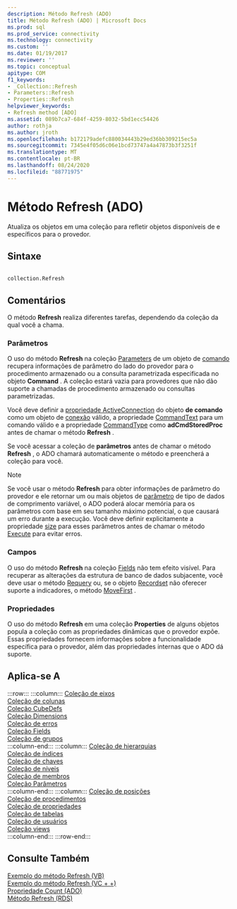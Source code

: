 ```yaml
---
description: Método Refresh (ADO)
title: Método Refresh (ADO) | Microsoft Docs
ms.prod: sql
ms.prod_service: connectivity
ms.technology: connectivity
ms.custom: ''
ms.date: 01/19/2017
ms.reviewer: ''
ms.topic: conceptual
apitype: COM
f1_keywords:
- _Collection::Refresh
- Parameters::Refresh
- Properties::Refresh
helpviewer_keywords:
- Refresh method [ADO]
ms.assetid: 089b7ca7-684f-4259-8032-5bd1ecc54426
author: rothja
ms.author: jroth
ms.openlocfilehash: b172179adefc880034443b29ed36bb309215ec5a
ms.sourcegitcommit: 7345e4f05d6c06e1bcd73747a4a47873b3f3251f
ms.translationtype: MT
ms.contentlocale: pt-BR
ms.lasthandoff: 08/24/2020
ms.locfileid: "88771975"
---
```

# <a name="refresh-method-ado"></a>Método Refresh (ADO)
Atualiza os objetos em uma coleção para refletir objetos disponíveis de e específicos para o provedor.  
  
## <a name="syntax"></a>Sintaxe  
  
```  
  
collection.Refresh  
```  
  
## <a name="remarks"></a>Comentários  
 O método **Refresh** realiza diferentes tarefas, dependendo da coleção da qual você a chama.  
  
### <a name="parameters"></a>Parâmetros  
 O uso do método **Refresh** na coleção [Parameters](./parameters-collection-ado.md) de um objeto de [comando](./command-object-ado.md) recupera informações de parâmetro do lado do provedor para o procedimento armazenado ou a consulta parametrizada especificada no objeto **Command** . A coleção estará vazia para provedores que não dão suporte a chamadas de procedimento armazenado ou consultas parametrizadas.  
  
 Você deve definir a [propriedade ActiveConnection](./activeconnection-property-ado.md) do objeto **de comando** como um objeto de [conexão](./connection-object-ado.md) válido, a propriedade [CommandText](./commandtext-property-ado.md) para um comando válido e a propriedade [CommandType](./commandtype-property-ado.md) como **adCmdStoredProc** antes de chamar o método **Refresh** .  
  
 Se você acessar a coleção de **parâmetros** antes de chamar o método **Refresh** , o ADO chamará automaticamente o método e preencherá a coleção para você.  
  
> [!NOTE]
>  Se você usar o método **Refresh** para obter informações de parâmetro do provedor e ele retornar um ou mais objetos de [parâmetro](./parameter-object.md) de tipo de dados de comprimento variável, o ADO poderá alocar memória para os parâmetros com base em seu tamanho máximo potencial, o que causará um erro durante a execução. Você deve definir explicitamente a propriedade [size](./size-property-ado-parameter.md) para esses parâmetros antes de chamar o método [Execute](./execute-method-ado-command.md) para evitar erros.  
  
### <a name="fields"></a>Campos  
 O uso do método **Refresh** na coleção [Fields](./fields-collection-ado.md) não tem efeito visível. Para recuperar as alterações da estrutura de banco de dados subjacente, você deve usar o método [Requery](./requery-method.md) ou, se o objeto [Recordset](./recordset-object-ado.md) não oferecer suporte a indicadores, o método [MoveFirst](./movefirst-movelast-movenext-and-moveprevious-methods-ado.md) .  
  
### <a name="properties"></a>Propriedades  
 O uso do método **Refresh** em uma coleção **Properties** de alguns objetos popula a coleção com as propriedades dinâmicas que o provedor expõe. Essas propriedades fornecem informações sobre a funcionalidade específica para o provedor, além das propriedades internas que o ADO dá suporte.  
  
## <a name="applies-to"></a>Aplica-se A  

:::row:::
    :::column:::
        [Coleção de eixos](../ado-md-api/axes-collection-ado-md.md)  
        [Coleção de colunas](../adox-api/columns-collection-adox.md)  
        [Coleção CubeDefs](../ado-md-api/cubedefs-collection-ado-md.md)  
        [Coleção Dimensions](../ado-md-api/dimensions-collection-ado-md.md)  
        [Coleção de erros](./errors-collection-ado.md)  
        [Coleção Fields](./fields-collection-ado.md)  
        [Coleção de grupos](../adox-api/groups-collection-adox.md)  
    :::column-end:::
    :::column:::
        [Coleção de hierarquias](../ado-md-api/hierarchies-collection-ado-md.md)  
        [Coleção de índices](../adox-api/indexes-collection-adox.md)  
        [Coleção de chaves](../adox-api/keys-collection-adox.md)  
        [Coleção de níveis](../ado-md-api/levels-collection-ado-md.md)  
        [Coleção de membros](../ado-md-api/members-collection-ado-md.md)  
        [Coleção Parâmetros](./parameters-collection-ado.md)  
    :::column-end:::
    :::column:::
        [Coleção de posições](../ado-md-api/positions-collection-ado-md.md)  
        [Coleção de procedimentos](../adox-api/procedures-collection-adox.md)  
        [Coleção de propriedades](./properties-collection-ado.md)  
        [Coleção de tabelas](../adox-api/tables-collection-adox.md)  
        [Coleção de usuários](../adox-api/users-collection-adox.md)  
        [Coleção views](../adox-api/views-collection-adox.md)  
    :::column-end:::
:::row-end:::

## <a name="see-also"></a>Consulte Também  
 [Exemplo do método Refresh (VB)](./refresh-method-example-vb.md)   
 [Exemplo do método Refresh (VC + +)](./refresh-method-example-vc.md)   
 [Propriedade Count (ADO)](./count-property-ado.md)   
 [Método Refresh (RDS)](../rds-api/refresh-method-rds.md)